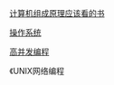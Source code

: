 [计算机组成原理应该看的书](https://blog.csdn.net/hiXavier/article/details/105566315?ops_request_misc=&request_id=&biz_id=102&utm_term=%E8%AE%A1%E7%AE%97%E6%9C%BA%E7%BB%84%E6%88%90%E5%8E%9F%E7%90%86%E5%BA%94%E8%AF%A5%E7%9C%8B%E7%9A%84%E4%B9%A6&utm_medium=distribute.pc_search_result.none-task-blog-2~all~sobaiduweb~default-0-105566315.142^v35^experiment_2_v1,185^v2^control&spm=1018.2226.3001.4187)

[操作系统](https://blog.csdn.net/weixin_37988176/article/details/109424082?spm=1001.2101.3001.6650.17&utm_medium=distribute.pc_relevant.none-task-blog-2%7Edefault%7EBlogCommendFromBaidu%7Edefault-17-109424082-blog-109931349.pc_relevant_multi_platform_featuressortv2removedup&depth_1-utm_source=distribute.pc_relevant.none-task-blog-2%7Edefault%7EBlogCommendFromBaidu%7Edefault-17-109424082-blog-109931349.pc_relevant_multi_platform_featuressortv2removedup&utm_relevant_index=26)

[高并发编程](https://blog.csdn.net/epubit17/article/details/121733925?ops_request_misc=&request_id=&biz_id=102&utm_term=C++%20%E5%B9%B6%E5%8F%91%E5%B9%B6%E5%8F%91%E7%BC%96%E7%A8%8B%E7%9C%8B%E4%BB%80%E4%B9%88%E4%B9%A6&utm_medium=distribute.pc_search_result.none-task-blog-2~all~sobaiduweb~default-0-121733925.142^v41^pc_rank_34_1,185^v2^control&spm=1018.2226.3001.4187)

《UNIX网络编程